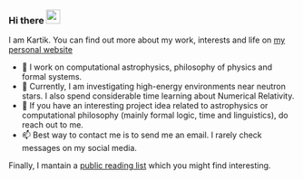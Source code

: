 ### Hi there <img src="https://media.giphy.com/media/hvRJCLFzcasrR4ia7z/giphy.gif" width="25px">
 
I am Kartik. You can find out more about my work, interests and life on [my personal website](https://kartiktiwari.in/)

- 🔭 I work on computational astrophysics, philosophy of physics and formal systems. 
- 🌱 Currently, I am investigating high-energy environments near neutron stars. I also spend considerable time learning about Numerical Relativity.
- 👯 If you have an interesting project idea related to astrophysics or computational philosophy (mainly formal logic, time and linguistics), do reach out to me.
- 📫 Best way to contact me is to send me an email. I rarely check messages on my social media. 

Finally, I mantain a [public reading list](https://kartiktiwari.notion.site/3617ac542318400eb9b9c650c2f071fe?v=662692b58eed4e5cbd3401c5d8d0be46) which you might find interesting. 
